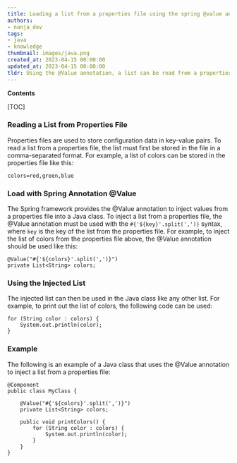 ```yaml
---
title: Loading a list from a properties file using the spring @value annotation
authors:
- nanja_dev
tags:
- java
- knowledge
thumbnail: images/java.png
created_at: 2023-04-15 00:00:00
updated_at: 2023-04-15 00:00:00
tldr: Using the @Value annotation, a list can be read from a properties file and loaded into a Java application.
---
```


**Contents**

[TOC]

### Reading a List from Properties File

Properties files are used to store configuration data in key-value pairs. To read a list from a properties file, the list must first be stored in the file in a comma-separated format. For example, a list of colors can be stored in the properties file like this: 

```
colors=red,green,blue
```

### Load with Spring Annotation @Value

The Spring framework provides the @Value annotation to inject values from a properties file into a Java class. To inject a list from a properties file, the @Value annotation must be used with the `#{'${key}'.split(',')}` syntax, where `key` is the key of the list from the properties file. For example, to inject the list of colors from the properties file above, the @Value annotation should be used like this:

```
@Value("#{'${colors}'.split(',')}")
private List<String> colors;
```

### Using the Injected List

The injected list can then be used in the Java class like any other list. For example, to print out the list of colors, the following code can be used:

```
for (String color : colors) {
    System.out.println(color);
}
```

### Example

The following is an example of a Java class that uses the @Value annotation to inject a list from a properties file:

```
@Component
public class MyClass {

    @Value("#{'${colors}'.split(',')}")
    private List<String> colors;

    public void printColors() {
        for (String color : colors) {
            System.out.println(color);
        }
    }
}
```
